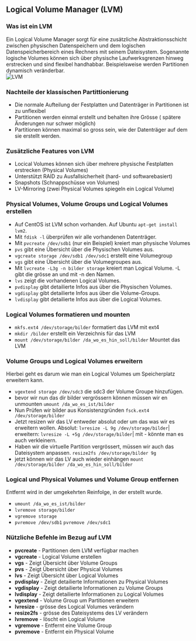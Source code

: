 ## Logical Volume Manager (LVM)

### Was ist ein LVM
Ein Logical Volume Manager sorgt für eine zusätzliche Abstraktionsschicht zwischen physischen Datenspeichern und dem logischen Datenspeicherbereich eines Rechners mit seinem Dateisystem. Sogenannte logische Volumes können sich über physische Laufwerksgrenzen hinweg erstrecken und sind flexibel handhabbar. Beispielsweise werden Partitionen dynamisch veränderbar.  
![LVM](bilder/LVM.jpg)

### Nachteile der klassischen Partittionierung
  * Die normale Aufteilung der Festplatten und Datenträger in Partitionen ist zu unflexibel
  * Partitionen werden einmal erstellt und behalten ihre Grösse ( spätere Änderungen nur schwer möglich)
  * Partitionen können maximal so gross sein, wie der Datenträger auf dem sie erstellt werden.

### Zusätzliche Features von LVM
  * Locical Volumes können sich über mehrere physische Festplatten erstrecken (Physical Volumes)
  * Unterstützt RAID zu Ausfallsicherheit (hard- und softwarebasiert)
  * Snapshots (Schnappschüsse von Volumes)
  * LV-Mirroring (zwei Physical Volumes spiegeln ein Logical Volume)

### Physical Volumes, Volume Groups und Logical Volumes erstellen
  * Auf CentOS ist LVM schon vorhanden. Auf Ubuntu `apt-get install lvm2`.
  * Mit `fdisk -l` überprüfen wir alle vorhandenen Datenträger.
  * Mit `pvcreate /dev/sdb1` (nur ein Beispiel) kreiert man physische Volumes
  * `pvs` gibt eine Übersicht über die Physischen Volumes aus.
  * `vgcreate storage /dev/sdb1 /dev/sdc1` erstellt eine Volumegroup
  * `vgs` gibt eine Übersicht über die Volumegroupes aus.
  * Mit `lvcreate -L3g -n bilder storage` kreiert man Logical Volume. -L gibt die grösse an und mit -n den Namen.
  * `lvs` zeigt die vorhandenen Logical Volumes.
  * `pvdisplay` gibt detailierte Infos aus über die Physischen Volumes.
  * `vgdisplay` gibt detailierte Infos aus über die Volume-Groups.
  * `lvdisplay` gibt detailierte Infos aus über die Logical Volumes.

### Logical Volumes formatieren und mounten
  * `mkfs.ext4 /dev/storage/bilder` formatiert das LVM mit ext4
  * `mkdir /bilder` erstellt ein Verzeichnis für das LVM 
  * `mount /dev/storage/bilder /da_wo_es_hin_soll/bilder` Mountet das LVM
  
### Volume Groups und Logical Volumes erweitern
Hierbei geht es darum wie man ein Logical Volumes um Speicherplatz erweitern kann.
  * `vgextend storage /dev/sdc3` die sdc3 der Volume Groupe hinzufügen.
  * bevor wir nun das dir bilder vergrössern können müssen wir en unmounten `umount /da_wo_es_ist/bilder`
  * Nun Prüfen wir bilder aus Konsistenzgründen `fsck.ext4 /dev/storage/bilder`
  * Jetzt resizen wir das LV entweder absolut oder um das was wir es erweitern wollen. Absolut: `lvresize -L 9g /dev/storage/bilder`| erweitern: `lvresize -L +5g /dev/storage/bilder`| mit - könnte man es auch verkleinern.
  * Haben wir die virtuelle  Partition vergrössert, müssen wir auch das Dateisystem anpassen. `resize2fs /dev/storage/bilder 9g`
  * jetzt können wir das LV auch wieder einhängen `mount /dev/storage/bilder /da_wo_es_hin_soll/bilder`

### Logical und Physical Volumes und Volume Group entfernen
Entfernt wird in der umgekehrten Reinfolge, in der erstellt wurde.
  * `umount /da_wo_es_ist/bilder`
  * `lvremove storage/bilder`
  * `vgremove storage`
  * `pvremove /dev/sdb1` `pvremove /dev/sdc1`

### Nützliche Befehle im Bezug auf LVM
  * **pvcreate** - Partitionen dem LVM verfügbar machen
  * **vgcreate** - Logical Volume erstellen
  * **vgs** - Zeigt Übersicht über Volume Groups
  * **pvs** - Zeigt Übersicht über Physical Volumes
  * **lvs** - Zeigt Übersicht über Logical Volumes
  * **pvdisplay** - Zeigt detailierte Informationen zu Physical Volumes
  * **vgdisplay** - Zeigt detailierte Informationen zu Volume Groups
  * **lvdisplay** - Zeigt detailierte Informationen zu Logical Volumes
  * **vgextend** - Volume Group um Partitionen erweitern
  * **lvresize** - grösse des Logical Volumes verändern
  * **resize2fs** - grösse des Dateisystems des LV verändern
  * **lvremove** - löscht ein Logical Volume
  * **vgremove** - Entfernt eine Volume Group
  * **pvremove** - Entfernt ein Physical Volume